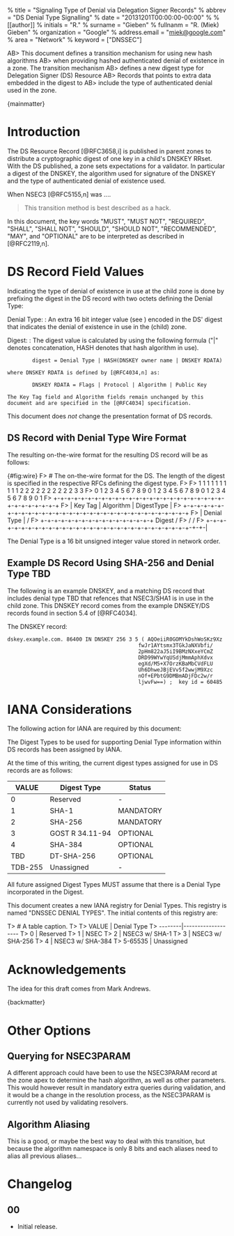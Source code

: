 % title = "Signaling Type of Denial via Delegation Signer Records"
% abbrev = "DS Denial Type Signalling"
% date = "20131201T00:00:00-00:00"
% 
% [[author]]
% initials = "R."
% surname = "Gieben"
% fullnanm = "R. (Miek) Gieben"
% organization = "Google"
% address.email = "miek@google.com"
% area = "Network"
% keyword = ["DNSSEC"]

AB> This document defines a transition mechanism for using new hash algorithms 
AB> when providing hashed authenticated denial of existence in a zone. The transition mechanism
AB> defines a new digest type for Delegation Signer (DS) Resource
AB> Records that points to extra data embedded in the digest to 
AB> include the type of authenticated denial used in the zone.

{mainmatter}

# Introduction

The DS Resource Record [@RFC3658,i]
is published in parent zones to distribute a cryptographic digest of one key in a child's
DNSKEY RRset. With the DS published, a zone sets expectations for a validator. In
particular a digest of the DNSKEY, the algorithm used for signature of the
DNSKEY and the type of authenticated denial of existence used.

When NSEC3 [@RFC5155,n] was ....

> This transition method is best described as a hack.

In this document, the key words "MUST", "MUST NOT", "REQUIRED",
"SHALL", "SHALL NOT", "SHOULD", "SHOULD NOT", "RECOMMENDED", "MAY",
and "OPTIONAL" are to be interpreted as described in [@RFC2119,n].

# DS Record Field Values

Indicating the type of denial of existence in use at the child zone is done by
prefixing the digest in the DS record with two octets defining
the Denial Type:

Denial Type:
:   An extra 16 bit integer value (see [](#iana-considerations)) encoded in the DS' digest 
    that indicates the denial of existence in use in the (child) zone.

Digest:
:   The digest value is calculated by using the following
    formula ("|" denotes concatenation, HASH denotes that
    hash algorithm in use).

            digest = Denial Type | HASH(DNSKEY owner name | DNSKEY RDATA)

    where DNSKEY RDATA is defined by [@RFC4034,n] as:

            DNSKEY RDATA = Flags | Protocol | Algorithm | Public Key

    The Key Tag field and Algorithm fields remain unchanged by this
    document and are specified in the [@RFC4034] specification.

This document does *not* change the presentation format of DS records.

##  DS Record with Denial Type Wire Format

The resulting on-the-wire format for the resulting DS record will be as follows:

{#fig:wire}
F> # The on-the-wire format for the DS. The length of the digest is specified in the respective RFCs defining the digest type.
F>
F>                          1 1 1 1 1 1 1 1 1 1 2 2 2 2 2 2 2 2 2 2 3 3
F>      0 1 2 3 4 5 6 7 8 9 0 1 2 3 4 5 6 7 8 9 0 1 2 3 4 5 6 7 8 9 0 1
F>     +-+-+-+-+-+-+-+-+-+-+-+-+-+-+-+-+-+-+-+-+-+-+-+-+-+-+-+-+-+-+-+-+
F>     |           Key Tag             |  Algorithm    |  DigestType   |
F>     +-+-+-+-+-+-+-+-+-+-+-+-+-+-+-+-+-+-+-+-+-+-+-+-+-+-+-+-+-+-+-+-+
F>     |          Denial Type          |                               /
F>     +-+-+-+-+-+-+-+-+-+-+-+-+-+-+-+-+          Digest               /
F>     /                                                               /
F>     +-+-+-+-+-+-+-+-+-+-+-+-+-+-+-+-+-+-+-+-+-+-+-+-+-+-+-+-+-+-+-+-|

The Denial Type is a 16 bit unsigned integer value stored in network order.

##  Example DS Record Using SHA-256 and Denial Type TBD

The following is an example DNSKEY, and a matching DS record that 
includes denial type TBD that refences that NSEC3/SHA1 is in use in 
the child zone. This
DNSKEY record comes from the example DNSKEY/DS records found in
section 5.4 of [@RFC4034].

The DNSKEY record:

    dskey.example.com. 86400 IN DNSKEY 256 3 5 ( AQOeiiR0GOMYkDshWoSKz9Xz
                                              fwJr1AYtsmx3TGkJaNXVbfi/
                                              2pHm822aJ5iI9BMzNXxeYCmZ
                                              DRD99WYwYqUSdjMmmAphXdvx
                                              egXd/M5+X7OrzKBaMbCVdFLU
                                              Uh6DhweJBjEVv5f2wwjM9Xzc
                                              nOf+EPbtG9DMBmADjFDc2w/r
                                              ljwvFw==) ;  key id = 60485

# IANA Considerations

The following action for IANA are required by this document:

The Digest Types to be used for supporting Denial Type information within
DS records has been assigned by IANA.

At the time of this writing, the current digest types assigned for
use in DS records are as follows:

VALUE  |  Digest Type     |   Status
-------|------------------|-------------
 0     | Reserved         |      -
 1     | SHA-1            |   MANDATORY
 2     | SHA-256          |   MANDATORY
 3     | GOST R 34.11-94  |   OPTIONAL
 4     | SHA-384          |   OPTIONAL
 TBD   | DT-SHA-256       |   OPTIONAL
TDB-255| Unassigned       |      -

All future assigned Digest Types MUST assume that there is a Denial Type incorporated in the Digest.

This document creates a new IANA registry for Denial Types.  This
registry is named "DNSSEC DENIAL TYPES".  The initial contents of this
registry are:

T> # A table caption.
T>
T>  VALUE   |  Denial Type
T>  --------|-------------------
T>     0    |  Reserved
T>     1    |  NSEC
T>     2    |  NSEC3 w/ SHA-1
T>     3    |  NSEC3 w/ SHA-256
T>     4    |  NSEC3 w/ SHA-384
T>  5-65535 |  Unassigned

# Acknowledgements

The idea for this draft comes from Mark Andrews.

{backmatter}

# Other Options

## Querying for NSEC3PARAM

A different approach could have been to use the NSEC3PARAM record at
the zone apex to determine the hash algorithm, as well as other
parameters. This would however result in mandatory extra queries
during validation, and it would be a change in the resolution
process, as the NSEC3PARAM is currently not used by validating
resolvers.

## Algorithm Aliasing

This is a good, or maybe the best way to deal with this transition, but 
because the algorithm namespace is only 8 bits and each aliases need to
alias all previous aliases...

# Changelog

## 00

* Initial release.
